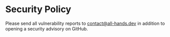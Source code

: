# Security Policy

Please send all vulnerability reports to contact@all-hands.dev in addition to opening a security advisory on GitHub.
